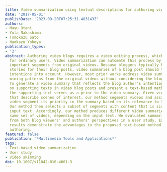 ```yaml
---
title: Video summarization using textual descriptions for authoring video blogs
date: '2017-05-01'
publishDate: '2023-09-20T07:25:31.483143Z'
authors:
- Mayu Otani
- Yuta Nakashima
- Tomokazu Sato
- Naokazu Yokoya
publication_types:
- '2'
abstract: Authoring video blogs requires a video editing process, which is cumbersome
  for ordinary users. Video summarization can automate this process by extracting
  important segments from original videos. Because bloggers typically have certain
  stories for their blog posts, video summaries of a blog post should take the author's
  intentions into account. However, most prior works address video summarization by
  mining patterns from the original videos without considering the blog author's intentions.
  To generate a video summary that reflects the blog author's intention, we focus
  on supporting texts in video blog posts and present a text-based method, in which
  the supporting text serves as a prior to the video summary. Given video and text
  that describe scenes of interest, our method segments videos and assigns to each
  video segment its priority in the summary based on its relevance to the input text.
  Our method then selects a subset of segments with content that is similar to the
  input text. Accordingly, our method produces different video summaries from the
  same set of videos, depending on the input text. We evaluated summaries generated
  from both blog viewers' and authors' perspectives in a user study. Experimental
  results demonstrate the advantages to the proposed text-based method for video blog
  authoring.
featured: false
publication: '*Multimedia Tools and Applications*'
tags:
- Text-based video summarization
- User study
- Video skimming
doi: 10.1007/s11042-016-4061-3
---
```


